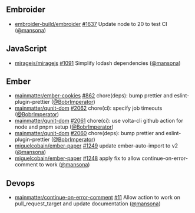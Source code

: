 ## Embroider

- [embroider-build/embroider]
  [#1637](https://github.com/embroider-build/embroider/pull/1637) Update node to
  20 to test CI ([@mansona])

## JavaScript

- [miragejs/miragejs] [#1091](https://github.com/miragejs/miragejs/pull/1091)
  Simplify lodash dependencies ([@mansona])

## Ember

- [mainmatter/ember-cookies]
  [#862](https://github.com/mainmatter/ember-cookies/pull/862) chore(deps): bump
  prettier and eslint-plugin-prettier ([@BobrImperator])
- [mainmatter/qunit-dom]
  [#2062](https://github.com/mainmatter/qunit-dom/pull/2062) chore(ci): specify
  job timeouts ([@BobrImperator])
- [mainmatter/qunit-dom]
  [#2061](https://github.com/mainmatter/qunit-dom/pull/2061) chore(ci): use
  volta-cli github action for node and pnpm setup ([@BobrImperator])
- [mainmatter/qunit-dom]
  [#2060](https://github.com/mainmatter/qunit-dom/pull/2060) chore(deps): bump
  prettier and eslint-plugin-prettier ([@BobrImperator])
- [miguelcobain/ember-paper]
  [#1249](https://github.com/miguelcobain/ember-paper/pull/1249) update
  ember-auto-import to v2 ([@mansona])
- [miguelcobain/ember-paper]
  [#1248](https://github.com/miguelcobain/ember-paper/pull/1248) apply fix to
  allow continue-on-error-comment to work ([@mansona])

## Devops

- [mainmatter/continue-on-error-comment]
  [#11](https://github.com/mainmatter/continue-on-error-comment/pull/11) Allow
  action to work on pull_request_target and update documentation ([@mansona])

[@bobrimperator]: https://github.com/BobrImperator
[@mansona]: https://github.com/mansona
[embroider-build/embroider]: https://github.com/embroider-build/embroider
[mainmatter/continue-on-error-comment]:
  https://github.com/mainmatter/continue-on-error-comment
[mainmatter/ember-cookies]: https://github.com/mainmatter/ember-cookies
[mainmatter/qunit-dom]: https://github.com/mainmatter/qunit-dom
[miguelcobain/ember-paper]: https://github.com/miguelcobain/ember-paper
[miragejs/miragejs]: https://github.com/miragejs/miragejs
